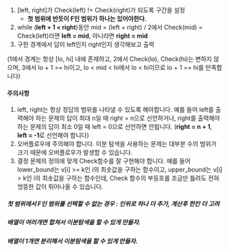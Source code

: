 1. [left, right]가 Check(left) != Check(right)가 되도록 구간을 설정 
	- **첫 범위에 반듯이 F인 범위가 하나는 있어야한다.**
2. while (**left + 1 < right**)동안 mid = (left + right) / 2에서 Check(mid) = Check(left)라면 **left = mid**, 아니라면 **right = mid**
3. 구한 경계에서 답이 left인지 right인지 생각해보고 출력
    
(1에서 경계는 항상 [lo, hi] 내에 존재하고, 2에서 Check(lo), Check(hi)는 변하지 않으며, 3에서 lo + 1 >= hi이고, lo < mid < hi에서 lo < hi이므로 lo + 1 == hi를 만족합니다)

#### 주의사항
1. left, right는 항상 정답의 범위를 나타낼 수 있도록 해야합니다. 예를 들어 left를 출력해야 하는 문제의 답이 최대 n일 때 right = n으로 선언하거나, right를 출력해야 하는 문제의 답이 최소 0일 때 left = 0으로 선언하면 안됩니다. (**right = n + 1**, **left = -1**로 선언해야 합니다)
2. 오버플로우에 주의해야 합니다. 이분 탐색을 사용하는 문제는 대부분 수의 범위가 크기 때문에 오버플로우가 발생할 수 있습니다.
3. 결정 문제의 정의에 맞게 Check함수를 잘 구현해야 합니다. 예를 들어 lower_bound는 v[i] >= k인 i의 최솟값을 구하는 함수이고, upper_bound는 v[i] > k인 i의 최솟값을 구하는 함수인데, Check 함수의 부등호를 조금만 틀려도 전혀 엉뚱한 값이 튀어나올 수 있습니다.

##### 첫 범위에서 F인 범위를 선택할 수 없는 경우 : 인위로 하나 더 추가, 계산후 한칸 더 고려 
##### 배열이 여러개면 합쳐서 이분탐색을 할 수 있게 만들자.
##### 배열이 1개면 분리해서 이분탐색을 할 수 있게 만들자.

